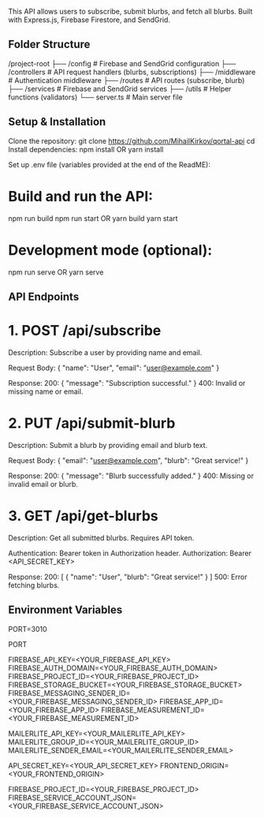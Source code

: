 This API allows users to subscribe, submit blurbs, and fetch all blurbs. Built with Express.js, Firebase Firestore, and SendGrid.

## Folder Structure
/project-root
├── /config              # Firebase and SendGrid configuration
├── /controllers         # API request handlers (blurbs, subscriptions)
├── /middleware          # Authentication middleware
├── /routes              # API routes (subscribe, blurb)
├── /services            # Firebase and SendGrid services
├── /utils               # Helper functions (validators)
└── server.ts            # Main server file



## Setup & Installation

Clone the repository:
git clone https://github.com/MihailKirkov/qortal-api
cd <project-directory>
Install dependencies:
npm install
OR
yarn install

Set up .env file (variables provided at the end of the ReadME):

# Build and run the API:
npm run build
npm run start
OR
yarn build
yarn start

# Development mode (optional):
npm run serve
OR
yarn serve


## API Endpoints

# 1. POST /api/subscribe
Description: Subscribe a user by providing name and email.

Request Body:
{ "name": "User", "email": "user@example.com" }

Response:
200: { "message": "Subscription successful." }
400: Invalid or missing name or email.


# 2. PUT /api/submit-blurb
Description: Submit a blurb by providing email and blurb text.

Request Body:
{ "email": "user@example.com", "blurb": "Great service!" }

Response:
200: { "message": "Blurb successfully added." }
400: Missing or invalid email or blurb.


# 3. GET /api/get-blurbs
Description: Get all submitted blurbs. Requires API token.

Authentication: Bearer token in Authorization header.
Authorization: Bearer <API_SECRET_KEY>

Response:
200: [ { "name": "User", "blurb": "Great service!" } ]
500: Error fetching blurbs.

## Environment Variables
PORT=3010

PORT

FIREBASE_API_KEY=<YOUR_FIREBASE_API_KEY>
FIREBASE_AUTH_DOMAIN=<YOUR_FIREBASE_AUTH_DOMAIN>
FIREBASE_PROJECT_ID=<YOUR_FIREBASE_PROJECT_ID>
FIREBASE_STORAGE_BUCKET=<YOUR_FIREBASE_STORAGE_BUCKET>
FIREBASE_MESSAGING_SENDER_ID=<YOUR_FIREBASE_MESSAGING_SENDER_ID>
FIREBASE_APP_ID=<YOUR_FIREBASE_APP_ID>
FIREBASE_MEASUREMENT_ID=<YOUR_FIREBASE_MEASUREMENT_ID>

MAILERLITE_API_KEY=<YOUR_MAILERLITE_API_KEY>
MAILERLITE_GROUP_ID=<YOUR_MAILERLITE_GROUP_ID>
MAILERLITE_SENDER_EMAIL=<YOUR_MAILERLITE_SENDER_EMAIL>

API_SECRET_KEY=<YOUR_API_SECRET_KEY>
FRONTEND_ORIGIN=<YOUR_FRONTEND_ORIGIN>

FIREBASE_PROJECT_ID=<YOUR_FIREBASE_PROJECT_ID>
FIREBASE_SERVICE_ACCOUNT_JSON=<YOUR_FIREBASE_SERVICE_ACCOUNT_JSON>